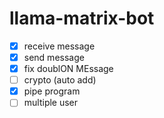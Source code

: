 # llama-matrix-bot
- [x] receive message
- [x] send message
- [x] fix doublON MEssage
- [ ] crypto (auto add)
- [x] pipe program
- [ ] multiple user
